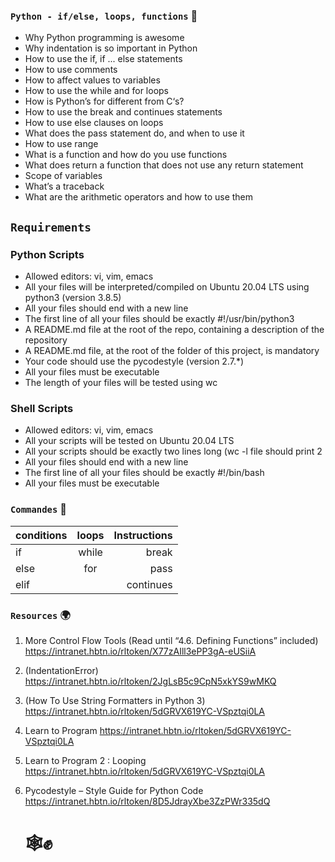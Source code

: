 ### `Python - if/else, loops, functions` :dart:


* Why Python programming is awesome
* Why indentation is so important in Python
* How to use the if, if ... else statements
* How to use comments
* How to affect values to variables
* How to use the while and for loops
* How is Python’s for different from C‘s?
* How to use the break and continues statements
* How to use else clauses on loops
* What does the pass statement do, and when to use it
* How to use range
* What is a function and how do you use functions
* What does return a function that does not use any return statement
* Scope of variables
* What’s a traceback
* What are the arithmetic operators and how to use them


## `Requirements`

### Python Scripts

* Allowed editors: vi, vim, emacs
* All your files will be interpreted/compiled on Ubuntu 20.04 LTS using python3 (version 3.8.5)
* All your files should end with a new line
* The first line of all your files should be exactly #!/usr/bin/python3
* A README.md file at the root of the repo, containing a description of the repository
* A README.md file, at the root of the folder of this project, is mandatory
* Your code should use the pycodestyle (version 2.7.*)
* All your files must be executable
* The length of your files will be tested using wc

### Shell Scripts


* Allowed editors: vi, vim, emacs
* All your scripts will be tested on Ubuntu 20.04 LTS
* All your scripts should be exactly two lines long (wc -l file should print 2
* All your files should end with a new line
* The first line of all your files should be exactly #!/bin/bash
* All your files must be executable


### `Commandes`     :floppy_disk:

|   conditions  |     loops     | Instructions|
| ------------- |:-------------:|------------:|
|       if      |      while    |   break     |
|      else     |       for     |   pass      |
|      elif     |               |  continues  |


### `Resources`   :earth_africa:

1.  More Control Flow Tools (Read until “4.6. Defining Functions” included)  https://intranet.hbtn.io/rltoken/X77zAIll3ePP3gA-eUSiiA
2.  (IndentationError)  https://intranet.hbtn.io/rltoken/2JgLsB5c9CpN5xkYS9wMKQ
3.  (How To Use String Formatters in Python 3)  https://intranet.hbtn.io/rltoken/5dGRVX619YC-VSpztqi0LA
4.  Learn to Program   https://intranet.hbtn.io/rltoken/5dGRVX619YC-VSpztqi0LA
5.  Learn to Program 2 : Looping   https://intranet.hbtn.io/rltoken/5dGRVX619YC-VSpztqi0LA
6.  Pycodestyle – Style Guide for Python Code   https://intranet.hbtn.io/rltoken/8D5JdrayXbe3ZzPWr335dQ

	# :spider_web::fist_raised:

```


```
